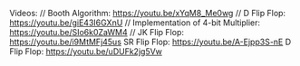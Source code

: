 Videos: //
Booth Algorithm: https://youtu.be/xYqM8_Me0wg //
D Flip Flop: https://youtu.be/giE43I6GXnU //
Implementation of 4-bit Multiplier: https://youtu.be/SIo6k0ZaWM4 //
JK Flip Flop: https://youtu.be/i9MtMFj45us
SR Flip Flop: https://youtu.be/A-Ejpp3S-nE
D Flip Flop: https://youtu.be/uDUFk2jg5Vw
